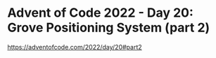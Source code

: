 # Advent of Code 2022 - Day 20: Grove Positioning System (part 2)

<https://adventofcode.com/2022/day/20#part2>
